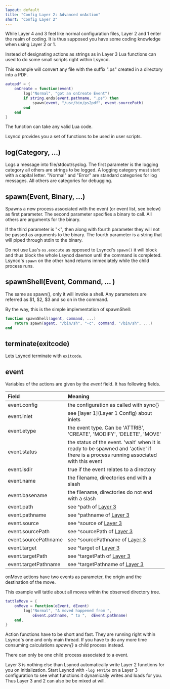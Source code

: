 ```yaml
---
layout: default
title: "Config Layer 2: Advanced onAction"
short: "Config Layer 2" 
---
```

While Layer 4 and 3 feel like normal configuration files, Layer 2 and 1 enter the realm of coding. It is thus supposed you have some coding knowledge when using Layer 2 or 1.

Instead of designating actions as strings as in Layer 3 Lua functions can used to do some small scripts right within Lsyncd.

This example will convert any file with the suffix ".ps" created in a directory into a PDF.

```Lua
autopdf = {
    onCreate = function(event)
        log("Normal", "got an onCreate Event")
        if string.ends(event.pathname, ".ps") then
            spawn(event, "/usr/bin/ps2pdf", event.sourcePath)
        end
    end
}
```

The function can take any valid Lua code. 

Lsyncd provides you a set of functions to be used in user scripts.

log(Category, ...)
------------------
Logs a message into file/stdout/syslog. The first parameter is the logging category all others are strings to be logged. A logging category must start with a capital letter. "Normal" and "Error" are standard categories for log messages. All others are categories for debugging.

spawn(Event, Binary, ...)
--------------------------
Spawns a new process associated with the event (or event list, see below) as first parameter. The second parameter specifies a binary to call. All others are arguments for the binary. 

If the third parameter is "<", then along with fourth parameter they will not be passed as arguments to the binary. The fourth parameter is a string that will piped through stdin to the binary.

Do not use Lua's ```os.execute``` as opposed to Lsyncd's ```spawn()``` it will block and thus block the whole Lsyncd daemon until the command is completed. Lsyncd's ```spawn``` on the other hand returns immediately while the child process runs.

spawnShell(Event, Command, ... )
--------------------------------
The same as spawn(), only it will invoke a shell. Any parameters are referred as $1, $2, $3 and so on in the command. 

By the way, this is the simple implementation of spawnShell:

```Lua
function spawnShell(agent, command, ...)
    return spawn(agent, "/bin/sh", "-c", command, "/bin/sh", ...)
end
```

terminate(exitcode)
-------------------
Lets Lsyncd terminate with ```exitcode```.

event
-----
Variables of the actions are given by the _event_ field. It has following fields.

|Field|Meaning|
|:----|:----|
| event.config | the configuration as called with sync{} |
| event.inlet | see [layer 1](Layer 1 Config) about inlets |
| event.etype | the event type. Can be 'ATTRIB', 'CREATE', 'MODIFY', 'DELETE', 'MOVE' |
| event.status | the status of the event. 'wait' when it is ready to be spawned and 'active' if there is a process running associated with this event |
| event.isdir | true if the event relates to a directory |
|event.name | the filename, directories end with a slash |
| event.basename | the filename, directories do not end with a slash |
| event.path | see ^path of [Layer 3][l3-all-vars] |
|event.pathname | see ^pathname of [Layer 3][l3-all-vars] |
| event.source | see ^source of [Layer 3][l3-all-vars] |
| event.sourcePath | see ^sourcePath of [Layer 3][l3-all-vars] |
|event.sourcePathname | see ^sourcePathname of [Layer 3][l3-all-vars] |
|event.target | see ^target of [Layer 3][l3-all-vars] |
|event.targetPath | see ^targetPath of [Layer 3][l3-all-vars] |
|event.targetPathname | see ^targetPathname of [Layer 3][l3-all-vars] |
[l3-all-vars]:../wiki/Lsyncd-2.1.x-‖-Layer-3-Config-‖-Simple-onAction#all-possible-variables
onMove actions have two events as parameter, the origin and the destination of the move.

This example will tattle about all moves within the observed directory tree.

```Lua
tattleMove = {
    onMove = function(oEvent, dEvent)
        log("Normal", "A moved happened from ",
            oEvent.pathname, " to ",  dEvent.pathname)
    end,
}
```

Action functions have to be short and fast. They are running right within Lsyncd's one and only main thread. If you have to do any more time consuming calculations _spawn{}_ a child process instead. 

There can only be one child process associated to a event.

Layer 3 is nothing else than Lsyncd automatically write Layer 2 functions for you on initialization. Start Lsyncd with ```-log FWrite``` on a Layer 3 configuration to see what functions it dynamically writes and loads for you. Thus Layer 3 and 2 can also be be mixed at will.

